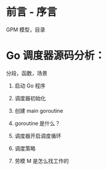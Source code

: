 # 前言 - 序言

GPM 模型，目录

# Go 调度器源码分析：

分段，函数，场景

1. 启动 Go 程序
2. 调度器初始化
3. 创建 main goroutine

4. goroutine 是什么？

5. 调度器开启调度循环
6. 调度策略
7. 劳模 M 是怎么找工作的

